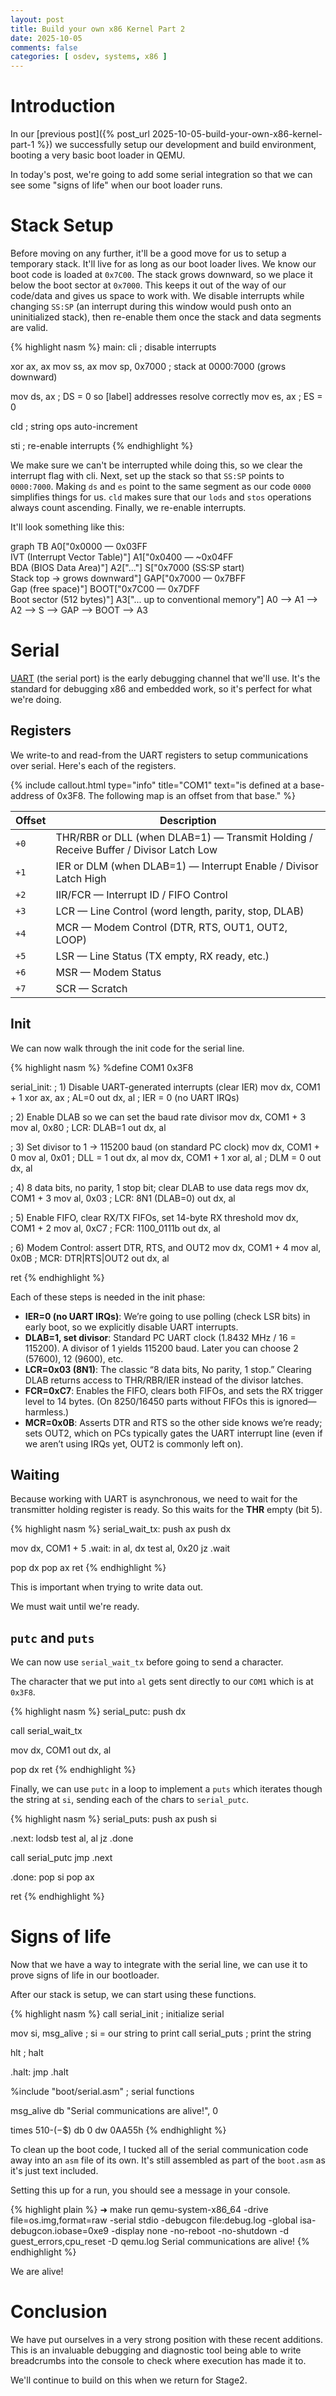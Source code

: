 ```yaml
---
layout: post
title: Build your own x86 Kernel Part 2
date: 2025-10-05
comments: false
categories: [ osdev, systems, x86 ]
---
```


# Introduction

In our [previous post]({% post_url 2025-10-05-build-your-own-x86-kernel-part-1 %}) we successfully setup our development 
and build environment, booting a very basic boot loader in QEMU.

In today's post, we're going to add some serial integration so that we can see some "signs of life" when our boot 
loader runs.

# Stack Setup

Before moving on any further, it'll be a good move for us to setup a temporary stack. It'll live for as long as our 
boot loader lives. We know our boot code is loaded at `0x7C00`. The stack grows downward, so we place it below the boot 
sector at `0x7000`. This keeps it out of the way of our code/data and gives us space to work with. We disable 
interrupts while changing `SS:SP` (an interrupt during this window would push onto an uninitialized stack), then 
re-enable them once the stack and data segments are valid.

{% highlight nasm %}
main:
cli                   ; disable interrupts

xor   ax, ax
mov   ss, ax
mov   sp, 0x7000      ; stack at 0000:7000 (grows downward)

mov   ds, ax          ; DS = 0 so [label] addresses resolve correctly
mov   es, ax          ; ES = 0

cld                   ; string ops auto-increment

sti                   ; re-enable interrupts
{% endhighlight %}

We make sure we can't be interrupted while doing this, so we clear the interrupt flag with cli. Next, set up the 
stack so that `SS:SP` points to `0000:7000`. Making `ds` and `es` point to the same segment as our code `0000` 
simplifies things for us. `cld` makes sure that our `lods` and `stos` operations always count ascending. Finally, we 
re-enable interrupts.

It'll look something like this:

<div class="mermaid">
graph TB
    A0["0x0000 — 0x03FF<br/>IVT (Interrupt Vector Table)"]
    A1["0x0400 — ~0x04FF<br/>BDA (BIOS Data Area)"]
    A2["..."]
    S["0x7000 (SS:SP start)<br/>Stack top → grows downward"]
    GAP["0x7000 — 0x7BFF<br/>Gap (free space)"]
    BOOT["0x7C00 — 0x7DFF<br/>Boot sector (512 bytes)"]
    A3["... up to conventional memory"]
    A0 --> A1 --> A2 --> S --> GAP --> BOOT --> A3
</div>

# Serial

[UART](https://en.wikipedia.org/wiki/Universal_asynchronous_receiver-transmitter) (the serial port) is the early 
debugging channel that we'll use. It's the standard for debugging x86 and embedded work, so it's perfect for what we're 
doing.

## Registers

We write-to and read-from the UART registers to setup communications over serial. Here's each of the registers.

{% include callout.html type="info" title="COM1" text="is defined at a base-address of 0x3F8. The following map is an offset from that base." %}

| Offset | Description |
|--------|-------------|
| `+0`   | THR/RBR or DLL (when DLAB=1) — Transmit Holding / Receive Buffer / Divisor Latch Low |
| `+1`   | IER or DLM (when DLAB=1) — Interrupt Enable / Divisor Latch High |
| `+2`   | IIR/FCR — Interrupt ID / FIFO Control |
| `+3`   | LCR — Line Control (word length, parity, stop, DLAB) |
| `+4`   | MCR — Modem Control (DTR, RTS, OUT1, OUT2, LOOP) |
| `+5`   | LSR — Line Status (TX empty, RX ready, etc.) |
| `+6`   | MSR — Modem Status |
| `+7`   | SCR — Scratch |

## Init

We can now walk through the init code for the serial line.

{% highlight nasm %}
%define COM1 0x3F8

serial_init:
  ; 1) Disable UART-generated interrupts (clear IER)
  mov   dx, COM1 + 1
  xor   ax, ax            ; AL=0
  out   dx, al            ; IER = 0 (no UART IRQs)

  ; 2) Enable DLAB so we can set the baud rate divisor
  mov   dx, COM1 + 3
  mov   al, 0x80          ; LCR: DLAB=1
  out   dx, al

  ; 3) Set divisor to 1 -> 115200 baud (on standard PC clock)
  mov   dx, COM1 + 0
  mov   al, 0x01          ; DLL = 1
  out   dx, al
  mov   dx, COM1 + 1
  xor   al, al            ; DLM = 0
  out   dx, al

  ; 4) 8 data bits, no parity, 1 stop bit; clear DLAB to use data regs
  mov   dx, COM1 + 3
  mov   al, 0x03          ; LCR: 8N1 (DLAB=0)
  out   dx, al

  ; 5) Enable FIFO, clear RX/TX FIFOs, set 14-byte RX threshold
  mov   dx, COM1 + 2
  mov   al, 0xC7          ; FCR: 1100_0111b
  out   dx, al

  ; 6) Modem Control: assert DTR, RTS, and OUT2
  mov   dx, COM1 + 4
  mov   al, 0x0B          ; MCR: DTR|RTS|OUT2
  out   dx, al

  ret
{% endhighlight %}

Each of these steps is needed in the init phase:

* **IER=0 (no UART IRQs)**: We’re going to use polling (check LSR bits) in early boot, so we explicitly disable UART interrupts.
* **DLAB=1, set divisor**: Standard PC UART clock (1.8432 MHz / 16 = 115200). A divisor of 1 yields 115200 baud. Later you can choose 2 (57600), 12 (9600), etc.
* **LCR=0x03 (8N1)**: The classic “8 data bits, No parity, 1 stop.” Clearing DLAB returns access to THR/RBR/IER instead of the divisor latches.
* **FCR=0xC7**: Enables the FIFO, clears both FIFOs, and sets the RX trigger level to 14 bytes. (On 8250/16450 parts without FIFOs this is ignored—harmless.)
* **MCR=0x0B**: Asserts DTR and RTS so the other side knows we’re ready; sets OUT2, which on PCs typically gates the UART interrupt line (even if we aren’t using IRQs yet, OUT2 is commonly left on).

## Waiting

Because working with UART is asynchronous, we need to wait for the transmitter holding register is ready. So this waits 
for the **THR** empty (bit 5). 

{% highlight nasm %}
serial_wait_tx:
  push  ax
  push  dx

  mov   dx, COM1 + 5
.wait:
  in    al, dx
  test  al, 0x20
  jz    .wait
  
  pop   dx
  pop   ax
  ret
{% endhighlight %}

This is important when trying to write data out. 

We must wait until we're ready.

## `putc` and `puts`

We can now use `serial_wait_tx` before going to send a character.

The character that we put into `al` gets sent directly to our `COM1` which is at `0x3F8`.

{% highlight nasm %}
serial_putc:
  push  dx

  call  serial_wait_tx

  mov   dx, COM1
  out   dx, al

  pop   dx
  ret
{% endhighlight %}

Finally, we can use `putc` in a loop to implement a `puts` which iterates though the string at `si`, sending each of 
the chars to `serial_putc`.

{% highlight nasm %}
serial_puts:
  push  ax
  push  si

.next:
  lodsb
  test  al, al
  jz    .done

  call  serial_putc
  jmp   .next

.done:
  pop   si
  pop   ax

  ret
{% endhighlight %}

# Signs of life

Now that we have a way to integrate with the serial line, we can use it to prove signs of life in our bootloader.

After our stack is setup, we can start using these functions.

{% highlight nasm %}
  call  serial_init         ; initialize serial

  mov   si, msg_alive       ; si = our string to print
  call  serial_puts         ; print the string

  hlt                       ; halt

.halt:
  jmp   .halt

%include "boot/serial.asm"  ; serial functions

msg_alive db "Serial communications are alive!", 0

times 510-($-$$) db 0
dw 0AA55h
{% endhighlight %}

To clean up the boot code, I tucked all of the serial communication code away into an `asm` file of its own. It's still 
assembled as part of the `boot.asm` as it's just text included.

Setting this up for a run, you should see a message in your console.

{% highlight plain %}
➜  make run
qemu-system-x86_64 -drive file=os.img,format=raw -serial stdio -debugcon file:debug.log -global isa-debugcon.iobase=0xe9 -display none -no-reboot -no-shutdown -d guest_errors,cpu_reset -D qemu.log
Serial communications are alive!
{% endhighlight %}

We are alive! 

# Conclusion

We have put ourselves in a very strong position with these recent additions. This is an invaluable debugging and 
diagnostic tool being able to write breadcrumbs into the console to check where execution has made it to.

We'll continue to build on this when we return for Stage2.
